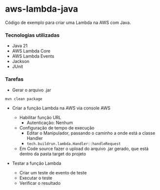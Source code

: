 # aws-lambda-java
Código de exemplo para criar uma Lambda na AWS com Java.

### Tecnologias utilizadas
* Java 21
* AWS Lambda Core
* AWS Lambda Events
* Jackson
* JUnit

### Tarefas

* Gerar o arquivo .jar

```bash
mvn clean package
```

* Criar a função Lambda na AWS via console AWS
  * Habilitar função URL
    * Autenticação: Nenhum
  * Configuração de tempo de execução
    * Editar o Manipulador, passando o caminho a onde está a classe Handler
    * ````tech.buildrun.lambda.Handler::handleRequest````
  * Em Code source fazer o upload do arquivo .jar gerado, que está dentro da pasta target do projeto

* Testar a função Lambda
  * Criar um teste de evento de teste
  * Executar o teste
  * Verificar o resultado

